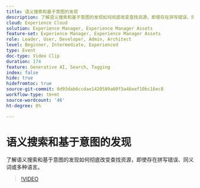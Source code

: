 ```yaml
---
title: 语义搜索和基于意图的发现
description: 了解语义搜索和基于意图的发现如何彻底改变查找资源，即使存在拼写错误、同义词或多种语言。
cloud: Experience Cloud
solution: Experience Manager, Experience Manager Assets
feature-set: Experience Manager, Experience Manager Assets
role: Leader, User, Developer, Admin, Architect
level: Beginner, Intermediate, Experienced
type: Event
doc-type: Video Clip
duration: 174
feature: Generative AI, Search, Tagging
index: false
hide: true
hidefromtoc: true
source-git-commit: 0d93dab6ccdae1420589a00f3a46eef10bc16ec8
workflow-type: tm+mt
source-wordcount: '46'
ht-degree: 0%

---
```



# 语义搜索和基于意图的发现

了解语义搜索和基于意图的发现如何彻底改变查找资源，即使存在拼写错误、同义词或多种语言。

>[!VIDEO](https://video.tv.adobe.com/v/3459220/?learn=on&enablevpops)

